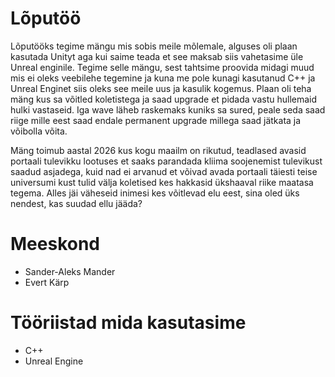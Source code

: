 # Lõputöö
Lõputööks tegime mängu mis sobis meile mõlemale, alguses oli plaan kasutada Unityt aga kui saime teada et see maksab siis vahetasime üle Unreal enginile.
Tegime selle mängu, sest tahtsime proovida midagi muud mis ei oleks veebilehe tegemine ja kuna me pole kunagi kasutanud C++ ja Unreal Enginet siis oleks see meile uus ja kasulik kogemus.
Plaan oli teha mäng kus sa võitled koletistega ja saad upgrade et pidada vastu hullemaid hulki vastaseid. Iga wave läheb raskemaks kuniks sa sured, peale seda saad riige mille eest saad endale permanent upgrade millega saad jätkata ja võibolla võita.


Mäng toimub aastal 2026 kus kogu maailm on rikutud, teadlased avasid portaali tulevikku lootuses et saaks parandada kliima soojenemist tulevikust saadud asjadega, kuid nad ei arvanud et võivad avada portaali täiesti teise universumi kust tulid välja koletised kes hakkasid ükshaaval riike maatasa tegema. Alles jäi väheseid inimesi kes võitlevad elu eest, sina oled üks nendest, kas suudad ellu jääda?

# Meeskond
 - Sander-Aleks Mander 
 - Evert Kärp

# Tööriistad mida kasutasime
 - C++
 - Unreal Engine
